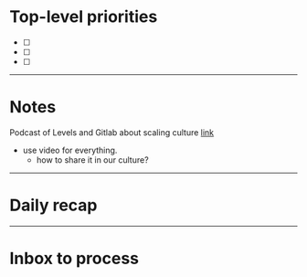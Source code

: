 # Top-level priorities
- [ ] 
- [ ] 
- [ ] 


---
# Notes

Podcast of Levels and Gitlab about scaling culture [link](https://www.levelshealth.com/podcasts/building-scaling-remote-teams-sam-corcos-darren-murph)
- use video for everything.
	- how to share it in our culture? 

--- 
# Daily recap





--- 
# Inbox to process


